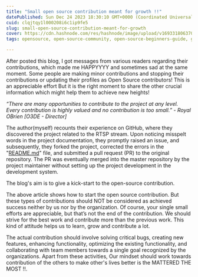 ```yaml
---
title: "Small open source contribution meant for growth !!"
datePublished: Sun Dec 24 2023 18:30:10 GMT+0000 (Coordinated Universal Time)
cuid: clqjtqy1l000208i6c1ip9fe5
slug: small-open-source-contribution-meant-for-growth
cover: https://cdn.hashnode.com/res/hashnode/image/upload/v1693318063703/56d94380-3ff4-4c82-9645-cd3caa1031a9.png
tags: opensource, open-source-community, open-source-beginners-guide, good-first-issue

---
```


After posted this blog, I got messages from various readers regarding their contributions, which made me HAPPYYYY and sometimes sad at the same moment. Some people are making minor contributions and stopping their contributions or updating their profiles as Open Source contributors! This is an appreciable effort But it is the right moment to share the other crucial information which might help them to achieve new heights!

*“There are many opportunities to contribute to the project at any level. Every contribution is highly valued and no contribution is too small.” - Royal OBrien \[O3DE - Director\]*

The author(myself) recounts their experience on GitHub, where they discovered the project related to the RTSP stream. Upon noticing misspelt words in the project documentation, they promptly raised an issue, and subsequently, they forked the project, corrected the errors in the "[README.md](http://README.md)" file, and submitted a pull request (PR) to the original repository. The PR was eventually merged into the master repository by the project maintainer without setting up the project development in the development system.

The blog's aim is to give a kick-start to the open-source contribution.

The above article shows how to start the open source contribution. But these types of contributions should NOT be considered as achieved success neither by us nor by the organization. Of course, your single small efforts are appreciable, but that’s not the end of the contribution. We should strive for the best work and contribute more than the previous work. This kind of attitude helps us to learn, grow and contribute a lot.

The actual contribution should involve solving critical bugs, creating new features, enhancing functionality, optimizing the existing functionality, and collaborating with team members towards a single goal recognized by the organizations. Apart from these activities, Our mindset should work towards contribution of the others to make other's lives better is the MATTERED THE MOST !!.